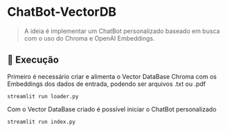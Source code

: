 # ChatBot-VectorDB

> A ideia é implementar um ChatBot personalizado baseado em busca com o uso do Chroma e OpenAI Embeddings.

## 🚀 Execução

Primeiro é necessário criar e alimenta o Vector DataBase Chroma com os Embeddings dos dados de entrada, podendo ser arquivos .txt ou .pdf

```
streamlit run loader.py
```

Com o Vector DataBase criado é possível iniciar o ChatBot personalizado

```
streamlit run index.py
```
